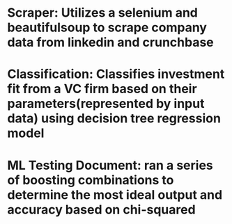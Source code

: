 # Scraper: Utilizes a selenium and beautifulsoup to scrape company data from linkedin and crunchbase
# Classification: Classifies investment fit from a VC firm based on their parameters(represented by input data) using decision tree regression model
# ML Testing Document: ran a series of boosting combinations to determine the most ideal output and accuracy based on chi-squared 
